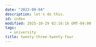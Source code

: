 ```yaml
---
date: "2023-09-04"
description: let's do this.
id: index
modified: 2025-10-29 02:16:16 GMT-04:00
tags:
  - university
title: twenty-three-twenty-four
---
```

